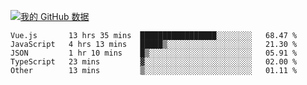 [![我的 GitHub 数据](https://github-readme-stats.vercel.app/api?username=unbrain&?theme=dark)]()

<!--START_SECTION:waka-->

```text
Vue.js       13 hrs 35 mins  █████████████████░░░░░░░░   68.47 %
JavaScript   4 hrs 13 mins   █████▒░░░░░░░░░░░░░░░░░░░   21.30 %
JSON         1 hr 10 mins    █▒░░░░░░░░░░░░░░░░░░░░░░░   05.91 %
TypeScript   23 mins         ▓░░░░░░░░░░░░░░░░░░░░░░░░   02.00 %
Other        13 mins         ▒░░░░░░░░░░░░░░░░░░░░░░░░   01.11 %
```

<!--END_SECTION:waka-->
